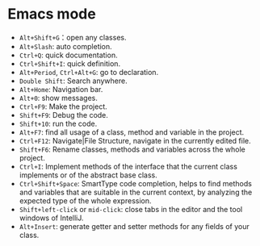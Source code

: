 
# Emacs mode

* `Alt+Shift+G`：open any classes.
* `Alt+Slash`: auto completion.
* `Ctrl+Q`: quick documentation.
* `Ctrl+Shift+I`: quick definition.
* `Alt+Period`, `Ctrl+Alt+G`: go to declaration.
* `Double Shift`: Search anywhere.
* `Alt+Home`: Navigation bar.
* `Alt+0`: show messages.
* `Ctrl+F9`: Make the project.
* `Shift+F9`: Debug the code.
* `Shift+10`: run the code.
* `Alt+F7`: find all usage of a class, method and variable in the project.
* `Ctrl+F12`: Navigate|File Structure, navigate in the currently edited file.
* `Shift+F6`: Rename classes, methods and variables across the whole project.
* `Ctrl+I`: Implement methods of the interface that the current class implements
  or of the abstract base class.
* `Ctrl+Shift+Space`: SmartType code completion, helps to find methods and
  variables that are suitable in the current context, by analyzing the expected
  type of the whole expression.
* `Shift+left-click` or `mid-click`: close tabs in the editor and the tool
  windows of IntelliJ.
* `Alt+Insert`: generate getter and setter methods for any fields of your class. 
